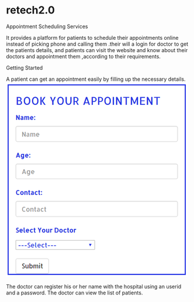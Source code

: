 # retech2.0
Appointment Scheduling Services

It provides a platform for patients to schedule their appointments online instead of picking phone and calling them .their will a login for doctor to get the patients details, and patients can visit the website and know about their doctors and appointment them ,according 
to their requirements.

Getting Started 

A patient can get an appointment easily by filling up the necessary details.
![appointment](appointment.PNG)

The doctor can register his or her name with the hospital using an userid and a password.
The doctor can view the list of patients.
